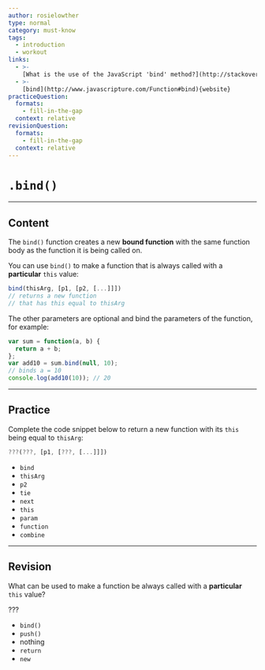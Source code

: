 ```yaml
---
author: rosielowther
type: normal
category: must-know
tags:
  - introduction
  - workout
links:
  - >-
    [What is the use of the JavaScript 'bind' method?](http://stackoverflow.com/questions/2236747/use-of-the-javascript-bind-method){website}
  - >-
    [bind](http://www.javascripture.com/Function#bind){website}
practiceQuestion:
  formats:
    - fill-in-the-gap
  context: relative
revisionQuestion:
  formats:
    - fill-in-the-gap
  context: relative
---
```


# `.bind()`


---

## Content

The `bind()` function creates a new **bound function** with the same function body as the function it is being called on. 

You can use `bind()` to make a function that is always called with a **particular** `this` value:

```javascript
bind(thisArg, [p1, [p2, [...]]])
// returns a new function 
// that has this equal to thisArg
```

The other parameters are optional and bind the parameters of the function, for example:

```javascript
var sum = function(a, b) {
  return a + b;
};
var add10 = sum.bind(null, 10); 
// binds a = 10
console.log(add10(10)); // 20
```


---

## Practice

Complete the code snippet below to return a new function with its `this` being equal to `thisArg`:

```javascript
???(???, [p1, [???, [...]]])
```

- `bind`
- `thisArg`
- `p2`
- `tie`
- `next`
- `this`
- `param`
- `function`
- `combine`


---

## Revision

What can be used to make a function be always called with a **particular** `this` value?

???

- `bind()`
- `push()`
- nothing
- `return`
- `new`
 
